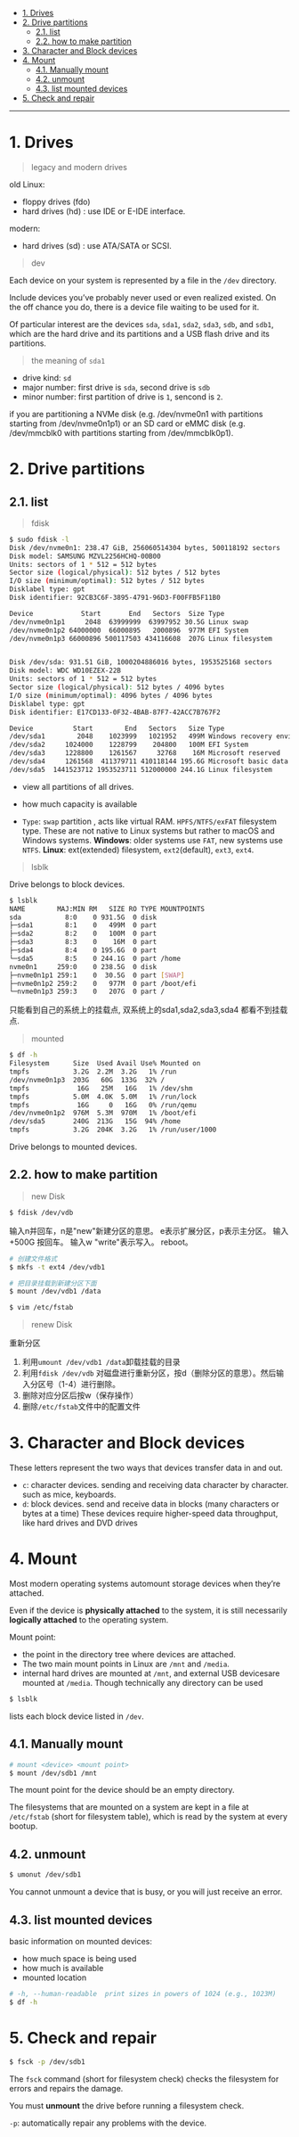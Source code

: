- [1. Drives](#1-drives)
- [2. Drive partitions](#2-drive-partitions)
  - [2.1. list](#21-list)
  - [2.2. how to make partition](#22-how-to-make-partition)
- [3. Character and Block devices](#3-character-and-block-devices)
- [4. Mount](#4-mount)
  - [4.1. Manually mount](#41-manually-mount)
  - [4.2. unmount](#42-unmount)
  - [4.3. list mounted devices](#43-list-mounted-devices)
- [5. Check and repair](#5-check-and-repair)

---
# 1. Drives
> legacy and modern drives

old Linux:
- floppy drives (fdo)
- hard drives (hd) : use IDE or E-IDE interface.


modern:
- hard drives (sd) : use ATA/SATA or SCSI.

> dev

Each device on your system is represented by a file in the `/dev` directory.

Include devices you’ve probably never used or even realized existed. On the off chance you do, there is a device file waiting to be used for it. 

Of particular interest are the devices `sda`, `sda1`, `sda2`, `sda3`, `sdb`, and `sdb1`, which are the hard drive and its partitions and a USB flash drive and its partitions.

> the meaning of `sda1` 

- drive kind: `sd`
- major number: first drive is `sda`, second drive is `sdb`
- minor number: first partition of drive is `1`, sencond is `2`.


if you are partitioning a NVMe disk (e.g. /dev/nvme0n1 with partitions starting from /dev/nvme0n1p1) or an SD card or eMMC disk (e.g. /dev/mmcblk0 with partitions starting from /dev/mmcblk0p1).


# 2. Drive partitions
## 2.1. list
> fdisk

```bash
$ sudo fdisk -l
Disk /dev/nvme0n1: 238.47 GiB, 256060514304 bytes, 500118192 sectors
Disk model: SAMSUNG MZVL2256HCHQ-00B00              
Units: sectors of 1 * 512 = 512 bytes
Sector size (logical/physical): 512 bytes / 512 bytes
I/O size (minimum/optimal): 512 bytes / 512 bytes
Disklabel type: gpt
Disk identifier: 92CB3C6F-3895-4791-96D3-F00FFB5F11B0

Device            Start       End   Sectors  Size Type
/dev/nvme0n1p1     2048  63999999  63997952 30.5G Linux swap
/dev/nvme0n1p2 64000000  66000895   2000896  977M EFI System
/dev/nvme0n1p3 66000896 500117503 434116608  207G Linux filesystem


Disk /dev/sda: 931.51 GiB, 1000204886016 bytes, 1953525168 sectors
Disk model: WDC WD10EZEX-22B
Units: sectors of 1 * 512 = 512 bytes
Sector size (logical/physical): 512 bytes / 4096 bytes
I/O size (minimum/optimal): 4096 bytes / 4096 bytes
Disklabel type: gpt
Disk identifier: E17CD133-0F32-4BAB-87F7-42ACC7B767F2

Device          Start        End   Sectors   Size Type
/dev/sda1        2048    1023999   1021952   499M Windows recovery environment
/dev/sda2     1024000    1228799    204800   100M EFI System
/dev/sda3     1228800    1261567     32768    16M Microsoft reserved
/dev/sda4     1261568  411379711 410118144 195.6G Microsoft basic data
/dev/sda5  1441523712 1953523711 512000000 244.1G Linux filesystem
```
- view all partitions of all drives. 
- how much capacity is available


- `Type`:
  `swap` partition , acts like virtual RAM.
  `HPFS/NTFS/exFAT` filesystem type. These are not native to Linux systems but rather to macOS and Windows systems.
  **Windows**: older systems use `FAT`, new systems use `NTFS`.
  **Linux**: ext(extended) filesystem, `ext2`(default), `ext3`, `ext4`.


> lsblk

Drive belongs to block devices.

```bash
$ lsblk
NAME        MAJ:MIN RM   SIZE RO TYPE MOUNTPOINTS
sda           8:0    0 931.5G  0 disk 
├─sda1        8:1    0   499M  0 part 
├─sda2        8:2    0   100M  0 part 
├─sda3        8:3    0    16M  0 part 
├─sda4        8:4    0 195.6G  0 part 
└─sda5        8:5    0 244.1G  0 part /home
nvme0n1     259:0    0 238.5G  0 disk 
├─nvme0n1p1 259:1    0  30.5G  0 part [SWAP]
├─nvme0n1p2 259:2    0   977M  0 part /boot/efi
└─nvme0n1p3 259:3    0   207G  0 part /
```


只能看到自己的系统上的挂载点, 双系统上的sda1,sda2,sda3,sda4 都看不到挂载点.

> mounted

```bash
$ df -h
Filesystem      Size  Used Avail Use% Mounted on
tmpfs           3.2G  2.2M  3.2G   1% /run
/dev/nvme0n1p3  203G   60G  133G  32% /
tmpfs            16G   25M   16G   1% /dev/shm
tmpfs           5.0M  4.0K  5.0M   1% /run/lock
tmpfs            16G     0   16G   0% /run/qemu
/dev/nvme0n1p2  976M  5.3M  970M   1% /boot/efi
/dev/sda5       240G  213G   15G  94% /home
tmpfs           3.2G  204K  3.2G   1% /run/user/1000
```
Drive belongs to mounted devices.

## 2.2. how to make partition

> new Disk

```bash
$ fdisk /dev/vdb
```
输入n并回车，n是"new"新建分区的意思。
e表示扩展分区，p表示主分区。
输入+500G 按回车。
输入w  "write"表示写入。
reboot。

```bash
# 创建文件格式
$ mkfs -t ext4 /dev/vdb1
```

```bash
# 把目录挂载到新建分区下面
$ mount /dev/vdb1 /data
```

```bash
$ vim /etc/fstab
```

> renew Disk

重新分区
1. 利用`umount /dev/vdb1 /data`卸载挂载的目录
2. 利用`fdisk /dev/vdb` 对磁盘进行重新分区，按d（删除分区的意思）。然后输入分区号（1-4）进行删除。
3. 删除对应分区后按w（保存操作）
4. 删除`/etc/fstab`文件中的配置文件

# 3. Character and Block devices


These letters represent the two ways that devices transfer data in and out.
- `c`: character devices. 
  sending and receiving data character by character. 
  such as mice, keyboards.
- `d`: block devices. 
  send and receive data in blocks (many characters or bytes at a time)
  These devices require higher-­speed data throughput, like hard drives and DVD drives


# 4. Mount


Most modern operating systems automount storage devices when they’re attached.

Even if the device is **physically attached** to the system, it is still necessarily **logically attached** to the operating system.

Mount point: 
- the point in the directory tree where devices are attached. 
- The two main mount points in Linux are `/mnt` and `/media`.
- internal hard drives are mounted at `/mnt`, and external USB devicesare mounted at `/media`. Though technically any directory can be used

```bash
$ lsblk
```

lists each block device listed in `/dev`. 
## 4.1. Manually mount

```bash
# mount <device> <mount point>
$ mount /dev/sdb1 /mnt
```
The mount point for the device should be an empty directory.

The filesystems that are mounted on a system are kept in a file at `/etc/fstab` (short for filesystem table), which is read by the system at every bootup.

## 4.2. unmount

```bash
$ umonut /dev/sdb1
```
You cannot unmount a device that is busy, or you will just receive an error.

## 4.3. list mounted devices

basic information on mounted devices: 
- how much space is being used
- how much is available
- mounted location

```bash
# -h, --human-readable  print sizes in powers of 1024 (e.g., 1023M)
$ df -h
```

# 5. Check and repair

```bash
$ fsck -p /dev/sdb1
```

The `fsck` command (short for filesystem check) checks the filesystem for errors and repairs the damage.

You must **unmount** the drive before running a filesystem check.

`-p`: automatically repair any problems with the device.